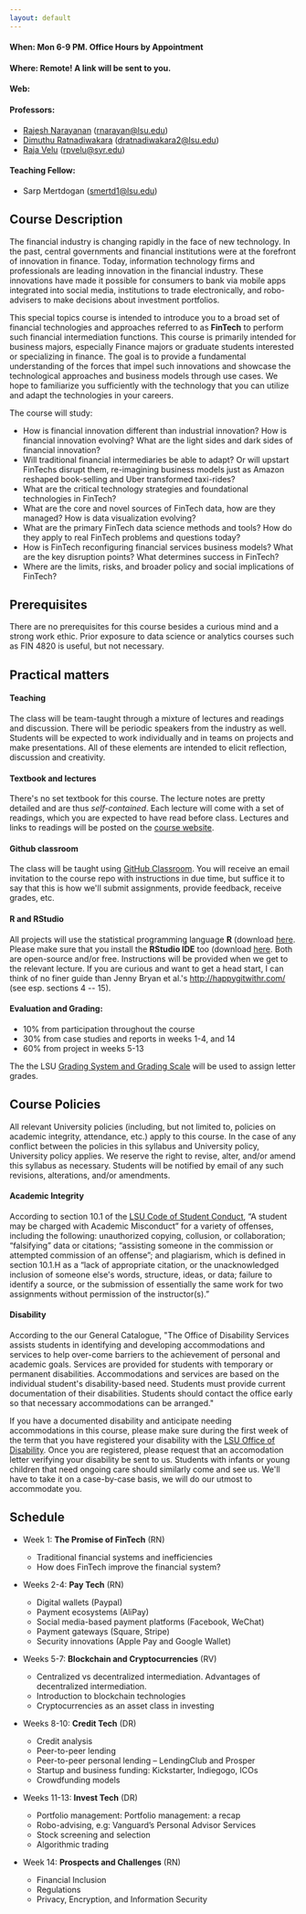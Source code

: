 ```yaml
---
layout: default
---
```


#### **When:** Mon 6-9 PM. Office Hours by Appointment
#### **Where:** Remote! A link will be sent to you.
#### **Web:**

#### **Professors:**

  - [Rajesh Narayanan](https://www.lsu.edu/business/finance/profile-viewer.php?un=rnarayan) (rnarayan@lsu.edu)
  - [Dimuthu Ratnadiwakara](https://sites.google.com/view/dimuthu-ratnadiwakara) (dratnadiwakara2@lsu.edu)
  - [Raja Velu](https://thecollege.syr.edu/people/affiliated-faculty/velu-raja/) (rpvelu@syr.edu)

#### **Teaching Fellow:** 
  - Sarp Mertdogan (smertd1@lsu.edu)


## Course Description

The financial industry is changing rapidly in the face of new technology.  In the past, central governments and financial institutions were at the forefront of innovation in finance. Today, information technology firms and professionals are leading innovation in the financial industry. These innovations have made it possible for consumers to bank via mobile apps integrated into social media, institutions to trade electronically, and robo-advisers to make decisions about investment portfolios.

This special topics course is intended to introduce you to a broad set of financial technologies and approaches referred to as **FinTech** to perform such financial intermediation functions. This course is primarily intended for business majors, especially Finance majors or graduate students interested or specializing in finance. The goal is to provide a fundamental understanding of the forces that impel such innovations and showcase the technological approaches and business models through use cases.  We hope to familiarize you sufficiently with the technology that you can utilize and adapt the technologies in your careers. 

 
The course will study:

  - How is financial innovation different than industrial innovation? How is financial innovation evolving? What are the light sides and dark sides of financial innovation?
  - Will traditional financial intermediaries be able to adapt? Or will upstart FinTechs disrupt them, re-imagining business models just as Amazon reshaped book-selling and Uber transformed taxi-rides?
  - What are the critical technology strategies and foundational technologies in FinTech?
  - What are the core and novel sources of FinTech data, how are they managed? How is data visualization evolving?
  - What are the primary FinTech data science methods and tools? How do they apply to real FinTech problems and questions today?
  - How is FinTech reconfiguring financial services business models? What are the key disruption points? What determines success in FinTech?
  - Where are the limits, risks, and broader policy and social implications of FinTech?


## Prerequisites
There are no prerequisites for this course besides a curious mind and a strong work ethic.  Prior exposure to data science or analytics courses such as FIN 4820 is useful, but not necessary.  
  

## Practical matters

#### Teaching
The class will be team-taught through a mixture of lectures and readings and discussion. There will be periodic speakers from the industry as well.  Students will be expected to work individually and in teams on projects and make presentations. All of these elements are intended to elicit reflection, discussion and creativity.  

#### Textbook and lectures
There's no set textbook for this course. The lecture notes are pretty detailed and are thus *self-contained*. Each lecture will come with a set of readings, which you are expected to have read before class.  Lectures and links to readings will be posted on the [course website](https://github.com/Foundations-of-Fintech-Master).

#### Github classroom
The class will be taught using [GitHub Classroom](//classroom.github.com/). You will receive an email invitation to the course repo with instructions in due time, but suffice it to say that this is how we'll submit assignments, provide feedback, receive grades, etc.

#### R and RStudio

All projects will use the statistical programming language **R** (download [here](https://www.r-project.org/). 
Please make sure that you install the **RStudio IDE** too (download [here](https://www.rstudio.com/products/rstudio/download/preview/).  Both are open-source and/or free. 
Instructions will be provided when we get to the relevant lecture.  If you are curious and want to get a head start, I can think of no finer guide than Jenny Bryan et al.'s http://happygitwithr.com/ (see esp. sections 4 -- 15).

#### Evaluation and Grading:

*	10% from participation throughout the course
*	30% from case studies and reports in weeks 1-4, and 14
*	60% from project in weeks 5-13

The the LSU [Grading System and Grading Scale](https://catalog.lsu.edu/content.php?catoid=21&navoid=1932#Grading_Systems) will be used to assign letter grades.


## Course Policies

All relevant University policies (including, but not limited to, policies on academic integrity, attendance, etc.) apply to this course. In the case of any conflict between the policies in this syllabus and University policy, University policy applies. We reserve the right to revise, alter, and/or amend this syllabus as necessary. Students will be notified by email of any such revisions, alterations, and/or amendments.

#### Academic Integrity
According to section 10.1 of the [LSU Code of Student Conduct](https://www.lsu.edu/saa/students/codeofconduct.php), “A student may be charged with Academic Misconduct” for a variety of offenses, including the following: unauthorized copying, collusion, or collaboration; “falsifying” data or citations; “assisting someone in the commission or attempted commission of an offense”; and plagiarism, which is defined in section 10.1.H as a “lack of appropriate citation, or the unacknowledged inclusion of someone else's words, structure, ideas, or data; failure to identify a source, or the submission of essentially the same work for two assignments without permission of the instructor(s).”

#### Disability

According to the our General Catalogue, "The Office of Disability Services assists students in identifying and developing accommodations and services to help over-come barriers to the achievement of personal and academic goals. Services are provided for students with temporary or permanent disabilities. Accommodations and services are based on the individual student's disability-based need. Students must provide current documentation of their disabilities. Students should contact the office early so that necessary accommodations can be arranged."

If you have a documented disability and anticipate needing accommodations in this course, please make sure during the first week of the term that you have registered your disability with the [LSU Office of Disability](https://www.lsu.edu/disability/).  Once you are registered, please request that an accomodation letter verifying your disability be sent to us.  Students with infants or young children that need ongoing care should similarly come and see us. We'll have to take it on a case-by-case basis, we will do our utmost to accommodate you.



## Schedule

* Week 1: **The Promise of FinTech** (RN)
  + Traditional financial systems and inefficiencies
  + How does FinTech improve the financial system?
  
* Weeks 2-4: **Pay Tech** (RN)
  + Digital wallets (Paypal)
  + Payment ecosystems (AliPay)
  + Social media-based payment platforms (Facebook, WeChat)
  + Payment gateways (Square, Stripe)
  + Security innovations (Apple Pay and Google Wallet)

* Weeks 5-7: **Blockchain and Cryptocurrencies** (RV)
  + Centralized vs decentralized intermediation. Advantages of decentralized intermediation.
  + Introduction to blockchain technologies
  + Cryptocurrencies as an asset class in investing

* Weeks 8-10: **Credit Tech** (DR)
  + Credit analysis
  + Peer-to-peer lending
  + Peer-to-peer personal lending – LendingClub and Prosper
  + Startup and business funding: Kickstarter, Indiegogo, ICOs
  + Crowdfunding models

* Weeks 11-13: **Invest Tech** (DR)
  + Portfolio management: Portfolio management: a recap
  + Robo-advising, e.g: Vanguard’s Personal Advisor Services
  + Stock screening and selection
  + Algorithmic trading

* Week 14: **Prospects and Challenges** (RN)
  + Financial Inclusion
  + Regulations
  + Privacy, Encryption, and Information Security
  
